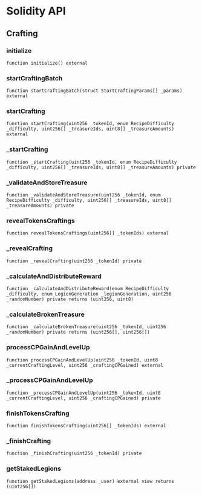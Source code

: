 # Solidity API

## Crafting

### initialize

```solidity
function initialize() external
```

### startCraftingBatch

```solidity
function startCraftingBatch(struct StartCraftingParams[] _params) external
```

### startCrafting

```solidity
function startCrafting(uint256 _tokenId, enum RecipeDifficulty _difficulty, uint256[] _treasureIds, uint8[] _treasureAmounts) external
```

### _startCrafting

```solidity
function _startCrafting(uint256 _tokenId, enum RecipeDifficulty _difficulty, uint256[] _treasureIds, uint8[] _treasureAmounts) private
```

### _validateAndStoreTreasure

```solidity
function _validateAndStoreTreasure(uint256 _tokenId, enum RecipeDifficulty _difficulty, uint256[] _treasureIds, uint8[] _treasureAmounts) private
```

### revealTokensCraftings

```solidity
function revealTokensCraftings(uint256[] _tokenIds) external
```

### _revealCrafting

```solidity
function _revealCrafting(uint256 _tokenId) private
```

### _calculateAndDistributeReward

```solidity
function _calculateAndDistributeReward(enum RecipeDifficulty _difficulty, enum LegionGeneration _legionGeneration, uint256 _randomNumber) private returns (uint256, uint8)
```

### _calculateBrokenTreasure

```solidity
function _calculateBrokenTreasure(uint256 _tokenId, uint256 _randomNumber) private returns (uint256[], uint256[])
```

### processCPGainAndLevelUp

```solidity
function processCPGainAndLevelUp(uint256 _tokenId, uint8 _currentCraftingLevel, uint256 _craftingCPGained) external
```

### _processCPGainAndLevelUp

```solidity
function _processCPGainAndLevelUp(uint256 _tokenId, uint8 _currentCraftingLevel, uint256 _craftingCPGained) private
```

### finishTokensCrafting

```solidity
function finishTokensCrafting(uint256[] _tokenIds) external
```

### _finishCrafting

```solidity
function _finishCrafting(uint256 _tokenId) private
```

### getStakedLegions

```solidity
function getStakedLegions(address _user) external view returns (uint256[])
```

